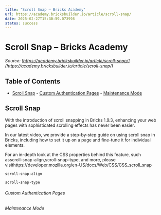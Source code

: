 ```yaml
---
title: "Scroll Snap – Bricks Academy"
url: https://academy.bricksbuilder.io/article/scroll-snap/
date: 2025-02-27T15:30:59.073998
status: success
---
```


# Scroll Snap – Bricks Academy

*Source: [https://academy.bricksbuilder.io/article/scroll-snap/](https://academy.bricksbuilder.io/article/scroll-snap/)*

## Table of Contents

- [Scroll Snap](#scroll-snap)
        - [Custom Authentication Pages](#custom-authentication-pages)
        - [Maintenance Mode](#maintenance-mode)

## Scroll Snap

With the introduction of scroll snapping in Bricks 1.9.3, enhancing your web pages with sophisticated scrolling effects has never been easier.

In our latest video, we provide a step-by-step guide on using scroll snap in Bricks, including how to set it up on a page and fine-tune it for individual elements.

For an in-depth look at the CSS properties behind this feature, such asscroll-snap-align,scroll-snap-type, and more, please visithttps://developer.mozilla.org/en-US/docs/Web/CSS/CSS_scroll_snap

`scroll-snap-align`

`scroll-snap-type`

###### Custom Authentication Pages

###### Maintenance Mode


